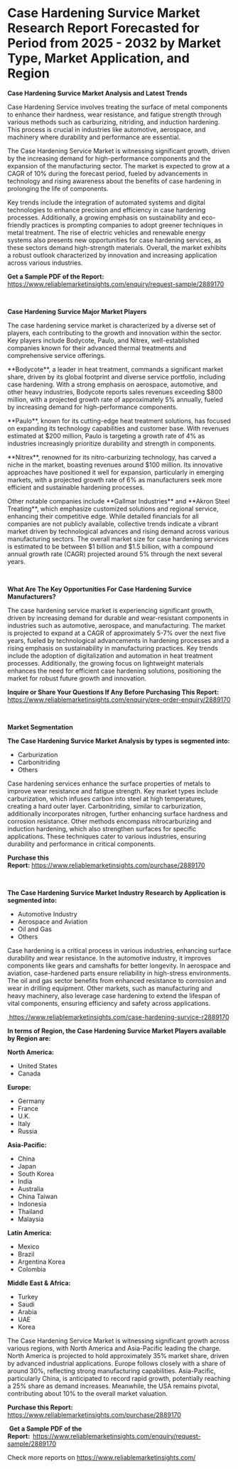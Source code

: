 <p><h1>Case Hardening Survice Market Research Report Forecasted for Period from 2025 -  2032 by Market Type, Market Application, and Region</h1></p><p><strong>Case Hardening Survice Market Analysis and Latest Trends</strong></p>
<p><p>Case Hardening Service involves treating the surface of metal components to enhance their hardness, wear resistance, and fatigue strength through various methods such as carburizing, nitriding, and induction hardening. This process is crucial in industries like automotive, aerospace, and machinery where durability and performance are essential.</p><p>The Case Hardening Service Market is witnessing significant growth, driven by the increasing demand for high-performance components and the expansion of the manufacturing sector. The market is expected to grow at a CAGR of 10% during the forecast period, fueled by advancements in technology and rising awareness about the benefits of case hardening in prolonging the life of components. </p><p>Key trends include the integration of automated systems and digital technologies to enhance precision and efficiency in case hardening processes. Additionally, a growing emphasis on sustainability and eco-friendly practices is prompting companies to adopt greener techniques in metal treatment. The rise of electric vehicles and renewable energy systems also presents new opportunities for case hardening services, as these sectors demand high-strength materials. Overall, the market exhibits a robust outlook characterized by innovation and increasing application across various industries.</p></p>
<p><strong>Get a Sample PDF of the Report:&nbsp;</strong> <a href="https://www.reliablemarketinsights.com/enquiry/request-sample/2889170?utm_campaign=3186&utm_medium=2&utm_source=Github&utm_content=ia&utm_term=14032025&utm_id=case-hardening-survice">https://www.reliablemarketinsights.com/enquiry/request-sample/2889170</a></p>
<p>&nbsp;</p>
<p><strong>Case Hardening Survice Major Market Players</strong></p>
<p><p>The case hardening service market is characterized by a diverse set of players, each contributing to the growth and innovation within the sector. Key players include Bodycote, Paulo, and Nitrex, well-established companies known for their advanced thermal treatments and comprehensive service offerings.</p><p>**Bodycote**, a leader in heat treatment, commands a significant market share, driven by its global footprint and diverse service portfolio, including case hardening. With a strong emphasis on aerospace, automotive, and other heavy industries, Bodycote reports sales revenues exceeding $800 million, with a projected growth rate of approximately 5% annually, fueled by increasing demand for high-performance components.</p><p>**Paulo**, known for its cutting-edge heat treatment solutions, has focused on expanding its technology capabilities and customer base. With revenues estimated at $200 million, Paulo is targeting a growth rate of 4% as industries increasingly prioritize durability and strength in components.</p><p>**Nitrex**, renowned for its nitro-carburizing technology, has carved a niche in the market, boasting revenues around $100 million. Its innovative approaches have positioned it well for expansion, particularly in emerging markets, with a projected growth rate of 6% as manufacturers seek more efficient and sustainable hardening processes.</p><p>Other notable companies include **Gallmar Industries** and **Akron Steel Treating**, which emphasize customized solutions and regional service, enhancing their competitive edge. While detailed financials for all companies are not publicly available, collective trends indicate a vibrant market driven by technological advances and rising demand across various manufacturing sectors. The overall market size for case hardening services is estimated to be between $1 billion and $1.5 billion, with a compound annual growth rate (CAGR) projected around 5% through the next several years.</p></p>
<p>&nbsp;</p>
<p><strong>What Are The Key Opportunities For Case Hardening Survice Manufacturers?</strong></p>
<p><p>The case hardening service market is experiencing significant growth, driven by increasing demand for durable and wear-resistant components in industries such as automotive, aerospace, and manufacturing. The market is projected to expand at a CAGR of approximately 5-7% over the next five years, fueled by technological advancements in hardening processes and a rising emphasis on sustainability in manufacturing practices. Key trends include the adoption of digitalization and automation in heat treatment processes. Additionally, the growing focus on lightweight materials enhances the need for efficient case hardening solutions, positioning the market for robust future growth and innovation.</p></p>
<p><strong>Inquire or Share Your Questions If Any Before Purchasing This Report:</strong> <a href="https://www.reliablemarketinsights.com/enquiry/pre-order-enquiry/2889170?utm_campaign=3186&utm_medium=2&utm_source=Github&utm_content=ia&utm_term=14032025&utm_id=case-hardening-survice">https://www.reliablemarketinsights.com/enquiry/pre-order-enquiry/2889170</a></p>
<p>&nbsp;</p>
<p><strong>Market Segmentation</strong></p>
<p><strong>The Case Hardening Survice Market Analysis by types is segmented into:</strong></p>
<p><ul><li>Carburization</li><li>Carbonitriding</li><li>Others</li></ul></p>
<p><p>Case hardening services enhance the surface properties of metals to improve wear resistance and fatigue strength. Key market types include carburization, which infuses carbon into steel at high temperatures, creating a hard outer layer. Carbonitriding, similar to carburization, additionally incorporates nitrogen, further enhancing surface hardness and corrosion resistance. Other methods encompass nitrocarburizing and induction hardening, which also strengthen surfaces for specific applications. These techniques cater to various industries, ensuring durability and performance in critical components.</p></p>
<p><strong>Purchase this Report:&nbsp;</strong><a href="https://www.reliablemarketinsights.com/purchase/2889170?utm_campaign=3186&utm_medium=2&utm_source=Github&utm_content=ia&utm_term=14032025&utm_id=case-hardening-survice">https://www.reliablemarketinsights.com/purchase/2889170</a></p>
<p>&nbsp;</p>
<p><strong>The Case Hardening Survice Market Industry Research by Application is segmented into:</strong></p>
<p><ul><li>Automotive Industry</li><li>Aerospace and Aviation</li><li>Oil and Gas</li><li>Others</li></ul></p>
<p><p>Case hardening is a critical process in various industries, enhancing surface durability and wear resistance. In the automotive industry, it improves components like gears and camshafts for better longevity. In aerospace and aviation, case-hardened parts ensure reliability in high-stress environments. The oil and gas sector benefits from enhanced resistance to corrosion and wear in drilling equipment. Other markets, such as manufacturing and heavy machinery, also leverage case hardening to extend the lifespan of vital components, ensuring efficiency and safety across applications.</p></p>
<p><a href="https://www.reliablemarketinsights.com/case-hardening-survice-r2889170?utm_campaign=3186&utm_medium=2&utm_source=Github&utm_content=ia&utm_term=14032025&utm_id=case-hardening-survice">&nbsp;https://www.reliablemarketinsights.com/case-hardening-survice-r2889170</a></p>
<p><strong>In terms of Region, the Case Hardening Survice Market Players available by Region are:</strong></p>
<p>
    <p> <strong> North America: </strong>
        <ul>
            <li>United States</li>
            <li>Canada</li>
        </ul>
        </p> 
    <p> <strong> Europe: </strong>
        <ul>
            <li>Germany</li>
            <li>France</li>
            <li>U.K.</li>
            <li>Italy</li>
            <li>Russia</li>
        </ul>
        </p> 
    <p> <strong> Asia-Pacific: </strong>
        <ul>
            <li>China</li>
            <li>Japan</li>
            <li>South Korea</li>
            <li>India</li>
            <li>Australia</li>
            <li>China Taiwan</li>
            <li>Indonesia</li>
            <li>Thailand</li>
            <li>Malaysia</li>
        </ul>
        </p> 
    <p> <strong> Latin America: </strong>
        <ul>
            <li>Mexico</li>
            <li>Brazil</li>
            <li>Argentina Korea</li>
            <li>Colombia</li>
        </ul>
        </p> 
    <p> <strong> Middle East & Africa: </strong>
        <ul>
            <li>Turkey</li>
            <li>Saudi</li>
            <li>Arabia</li>
            <li>UAE</li>
            <li>Korea</li>
        </ul>
    </p>
    </p>
<p><p>The Case Hardening Service Market is witnessing significant growth across various regions, with North America and Asia-Pacific leading the charge. North America is projected to hold approximately 35% market share, driven by advanced industrial applications. Europe follows closely with a share of around 30%, reflecting strong manufacturing capabilities. Asia-Pacific, particularly China, is anticipated to record rapid growth, potentially reaching a 25% share as demand increases. Meanwhile, the USA remains pivotal, contributing about 10% to the overall market valuation.</p></p>
<p><strong>Purchase this Report: </strong><a href="https://www.reliablemarketinsights.com/purchase/2889170?utm_campaign=3186&utm_medium=2&utm_source=Github&utm_content=ia&utm_term=14032025&utm_id=case-hardening-survice">https://www.reliablemarketinsights.com/purchase/2889170</a></p>
<p>&nbsp;<strong>Get a Sample PDF of the Report:&nbsp;&nbsp;</strong><a href="https://www.reliablemarketinsights.com/enquiry/request-sample/2889170?utm_campaign=3186&utm_medium=2&utm_source=Github&utm_content=ia&utm_term=14032025&utm_id=case-hardening-survice">https://www.reliablemarketinsights.com/enquiry/request-sample/2889170</a></p>
<p><strong></strong></p>
<p>Check more reports on <a href="https://www.reliablemarketinsights.com/?utm_campaign=3186&utm_medium=2&utm_source=Github&utm_content=ia&utm_term=14032025&utm_id=case-hardening-survice">https://www.reliablemarketinsights.com/</a></p>